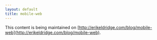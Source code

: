 ```yaml
---
layout: default
title: mobile-web
---
```


This content is being maintained on [http://erikeldridge.com/blog/mobile-web](http://erikeldridge.com/blog/mobile-web).
